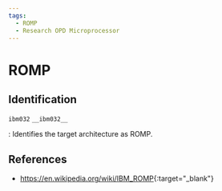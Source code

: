 ```yaml
---
tags:
  - ROMP
  - Research OPD Microprocessor
---
```

# ROMP

## Identification

`ibm032`
`__ibm032__`

: Identifies the target architecture as ROMP.

## References

- <https://en.wikipedia.org/wiki/IBM_ROMP>{:target="_blank"}

<!---
#define CPP_PREDEFINES "-Dibm032 -Dunix -Asystem=unix -Asystem=bsd  -Acpu=ibm032 -Amachine=ibm032"
--->
